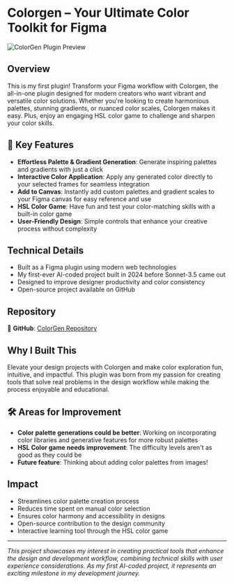 # Colorgen – Your Ultimate Color Toolkit for Figma

![ColorGen Plugin Preview](img/projects/Cover-colorgen.png)

## Overview
This is my first plugin! Transform your Figma workflow with Colorgen, the all-in-one plugin designed for modern creators who want vibrant and versatile color solutions. Whether you're looking to create harmonious palettes, stunning gradients, or nuanced color scales, Colorgen makes it easy. Plus, enjoy an engaging HSL color game to challenge and sharpen your color skills.

## 🌈 Key Features
- **Effortless Palette & Gradient Generation**: Generate inspiring palettes and gradients with just a click
- **Interactive Color Application**: Apply any generated color directly to your selected frames for seamless integration
- **Add to Canvas**: Instantly add custom palettes and gradient scales to your Figma canvas for easy reference and use
- **HSL Color Game**: Have fun and test your color-matching skills with a built-in color game
- **User-Friendly Design**: Simple controls that enhance your creative process without complexity

## Technical Details
- Built as a Figma plugin using modern web technologies
- My first-ever AI-coded project built in 2024 before Sonnet-3.5 came out
- Designed to improve designer productivity and color consistency
- Open-source project available on GitHub

## Repository
🔗 **GitHub**: [ColorGen Repository](https://github.com/jacquelynyakira2/ColorGen)

## Why I Built This
Elevate your design projects with Colorgen and make color exploration fun, intuitive, and impactful. This plugin was born from my passion for creating tools that solve real problems in the design workflow while making the process enjoyable and educational.

## 🛠️ Areas for Improvement
- **Color palette generations could be better**: Working on incorporating color libraries and generative features for more robust palettes
- **HSL Color game needs improvement**: The difficulty levels aren't as good as they could be
- **Future feature**: Thinking about adding color palettes from images!

## Impact
- Streamlines color palette creation process
- Reduces time spent on manual color selection
- Ensures color harmony and accessibility in designs
- Open-source contribution to the design community
- Interactive learning tool through the HSL color game

---

*This project showcases my interest in creating practical tools that enhance the design and development workflow, combining technical skills with user experience considerations. As my first AI-coded project, it represents an exciting milestone in my development journey.*
